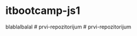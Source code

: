 # itbootcamp-js1

blablalbalal
#   p r v i - r e p o z i t o r i j u m  
 #   p r v i - r e p o z i t o r i j u m  
 